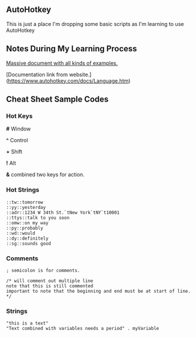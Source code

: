 ## AutoHotkey
This is just a place I'm dropping some basic scripts as I'm learning to use AutoHotkey

## Notes During My Learning Process

[Massive document with all kinds of examples.](https://daviddeley.com/autohotkey/xprxmp/autohotkey_expression_examples.htm)

[Documentation link from website.] (https://www.autohotkey.com/docs/Language.htm)

## Cheat Sheet Sample Codes

### Hot Keys

**#** Window

**^** Control

**+** Shift

**!** Alt

**&** combined two keys for action.

### Hot Strings
    ::tw::tomorrow
    ::yy::yesterday
    ::adr::1234 W 34th St.`tNew York`tNY`t10001
    ::ttys::talk to you soon
    ::omw::on my way
    ::py::probably
    ::wd::would
    ::dy::definitely
    ::sg::sounds good
    


### Comments

    ; semicolon is for comments.

    /* will comment out multiple line
    note that this is still commented
    important to note that the beginning and end must be at start of line.
    */

### Strings

    "this is a text"
    "Text combined with variables needs a period" . myVariable
    
    
    
